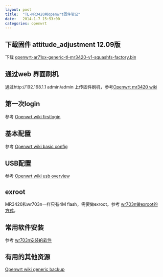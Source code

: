 ```yaml
---
layout: post
title:  "TL-MR3420刷openwrt固件笔记"
date:   2014-1-7 15:53:00
categories: openwrt
---
```


下载固件 attitude_adjustment 12.09版
---

下载 [openwrt-ar71xx-generic-tl-mr3420-v1-squashfs-factory.bin](http://downloads.openwrt.org/attitude_adjustment/12.09/ar71xx/generic/openwrt-ar71xx-generic-tl-mr3420-v1-squashfs-factory.bin)



通过web 界面刷机
---

通过http://192.168.1.1 admin/admin 上传固件刷机，参考[Openwrt mr3420 wiki](http://wiki.openwrt.org/toh/tp-link/tl-mr3420)

第一次login
---

参考 [Openwrt wiki firstlogin](http://wiki.openwrt.org/doc/howto/firstlogin)

基本配置
---

参考 [Openwrt wiki basic config](http://wiki.openwrt.org/doc/howto/basic.config)

USB配置
---

参考 [Openwrt wiki usb overview](http://wiki.openwrt.org/doc/howto/usb.overview)

exroot
---

MR3420和wr703n一样只有4M flash，需要做exroot。参考 [wr703n做exroot的方式](/jekyll/2013/12/27/openwrt-in-wr703n.html)。

常用软件安装
---

参考 [wr703n安装的软件](/jekyll/2013/12/27/openwrt-in-wr703n.html)

有用的其他资源
---

[Openwrt wiki generic backup](http://wiki.openwrt.org/doc/howto/generic.backup)